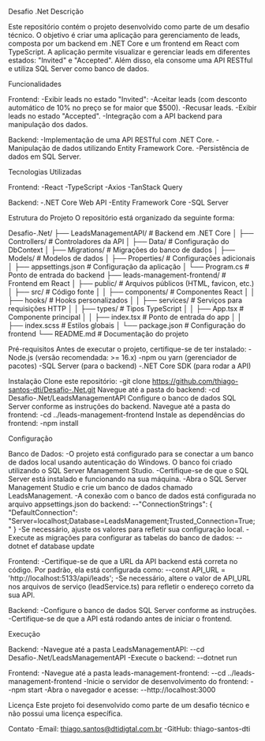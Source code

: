 Desafio .Net
Descrição

Este repositório contém o projeto desenvolvido como parte de um desafio técnico. O objetivo é criar uma aplicação para gerenciamento de leads, composta por um backend em .NET Core e um frontend em React com TypeScript.
A aplicação permite visualizar e gerenciar leads em diferentes estados: "Invited" e "Accepted". Além disso, ela consome uma API RESTful e utiliza SQL Server como banco de dados.


Funcionalidades

Frontend:
-Exibir leads no estado "Invited":
-Aceitar leads (com desconto automático de 10% no preço se for maior que $500).
-Recusar leads.
-Exibir leads no estado "Accepted".
-Integração com a API backend para manipulação dos dados.

Backend:
-Implementação de uma API RESTful com .NET Core.
-Manipulação de dados utilizando Entity Framework Core.
-Persistência de dados em SQL Server.


Tecnologias Utilizadas

Frontend:
-React
-TypeScript
-Axios
-TanStack Query

Backend:
-.NET Core Web API
-Entity Framework Core
-SQL Server


Estrutura do Projeto
O repositório está organizado da seguinte forma:

Desafio-.Net/
├── LeadsManagementAPI/                # Backend em .NET Core
│   ├── Controllers/                   # Controladores da API
│   ├── Data/                          # Configuração do DbContext
│   ├── Migrations/                    # Migrações do banco de dados
│   ├── Models/                        # Modelos de dados
│   ├── Properties/                    # Configurações adicionais
│   ├── appsettings.json               # Configuração da aplicação
│   └── Program.cs                     # Ponto de entrada do backend
├── leads-management-frontend/         # Frontend em React
│   ├── public/                        # Arquivos públicos (HTML, favicon, etc.)
│   ├── src/                           # Código fonte
│   │   ├── components/                # Componentes React
│   │   ├── hooks/                     # Hooks personalizados
│   │   ├── services/                  # Serviços para requisições HTTP
│   │   ├── types/                     # Tipos TypeScript
│   │   ├── App.tsx                    # Componente principal
│   │   ├── index.tsx                  # Ponto de entrada do app
│   │   ├── index.scss                 # Estilos globais
│   └── package.json                   # Configuração do frontend
└── README.md                          # Documentação do projeto


Pré-requisitos
Antes de executar o projeto, certifique-se de ter instalado:
-Node.js (versão recomendada: >= 16.x)
-npm ou yarn (gerenciador de pacotes)
-SQL Server (para o backend)
-.NET Core SDK (para rodar a API)

Instalação
Clone este repositório:
-git clone https://github.com/thiago-santos-dti/Desafio-.Net.git
Navegue até a pasta do backend:
-cd Desafio-.Net/LeadsManagementAPI
Configure o banco de dados SQL Server conforme as instruções do backend.
Navegue até a pasta do frontend:
-cd ../leads-management-frontend
Instale as dependências do frontend:
-npm install


Configuração

Banco de Dados:
-O projeto está configurado para se conectar a um banco de dados local usando autenticação do Windows. O banco foi criado utilizando o SQL Server Management Studio.
-Certifique-se de que o SQL Server está instalado e funcionando na sua máquina.
-Abra o SQL Server Management Studio e crie um banco de dados chamado LeadsManagement.
-A conexão com o banco de dados está configurada no arquivo appsettings.json do backend:
--"ConnectionStrings": {
    "DefaultConnection": "Server=localhost;Database=LeadsManagement;Trusted_Connection=True;"
  }
-Se necessário, ajuste os valores para refletir sua configuração local.
-Execute as migrações para configurar as tabelas do banco de dados:
--dotnet ef database update

Frontend:
-Certifique-se de que a URL da API backend está correta no código. Por padrão, ela está configurada como:
--const API_URL = 'http://localhost:5133/api/leads';
-Se necessário, altere o valor de API_URL nos arquivos de serviço (leadService.ts) para refletir o endereço correto da sua API.

Backend:
-Configure o banco de dados SQL Server conforme as instruções.
-Certifique-se de que a API está rodando antes de iniciar o frontend.


Execução

Backend:
-Navegue até a pasta LeadsManagementAPI:
--cd Desafio-.Net/LeadsManagementAPI
-Execute o backend:
--dotnet run

Frontend:
-Navegue até a pasta leads-management-frontend:
--cd ../leads-management-frontend
-Inicie o servidor de desenvolvimento do frontend:
--npm start
-Abra o navegador e acesse:
--http://localhost:3000


Licença
Este projeto foi desenvolvido como parte de um desafio técnico e não possui uma licença específica.

Contato
-Email: thiago.santos@dtidigtal.com.br
-GitHub: thiago-santos-dti
